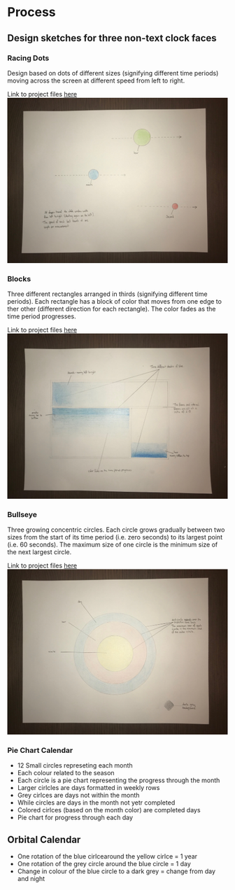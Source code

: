 # Process
## Design sketches for three non-text clock faces

### Racing Dots
Design based on dots of different sizes (signifying different time periods) moving across the screen at different speed from left to right. 

Link to project files [here](https://github.com/neil-oliver/dvia-2019/tree/master/1.mapping-time/project_racing_dots)
![](https://github.com/neil-oliver/dvia-2019/blob/master/1.mapping-time/process/racing-dots-sketch.jpeg)

### Blocks
Three different rectangles arranged in thirds (signifying different time periods). Each rectangle has a block of color that moves from one edge to ther other (different direction for each rectangle). The color fades as the time period progresses.

Link to project files [here](https://github.com/neil-oliver/dvia-2019/tree/master/1.mapping-time/project_blocks)
![](https://github.com/neil-oliver/dvia-2019/blob/master/1.mapping-time/process/Blocks-sketch.jpeg)

### Bullseye
Three growing concentric circles. Each circle grows gradually between two sizes from the start of its time period (i.e. zero seconds) to its largest point (i.e. 60 seconds). The maximum size of one circle is the minimum size of the next largest circle.

Link to project files [here](https://github.com/neil-oliver/dvia-2019/tree/master/1.mapping-time/project_bullseye)
![](https://github.com/neil-oliver/dvia-2019/blob/master/1.mapping-time/process/Bullseye-sketch.jpeg)

### Pie Chart Calendar
- 12 Small circles represeting each month
- Each colour related to the season
- Each circle is a pie chart representing the progress through the month
- Larger cirlcles are days formatted in weekly rows
- Grey cirlces are days not within the month
- While circles are days in the month not yetr completed
- Colored cirlces (based on the month color) are completed days
- Pie chart for progress through each day

## Orbital Calendar
- One rotation of the blue cirlcearound the yellow cirlce = 1 year
- One rotation of the grey circle around the blue circle = 1 day
- Change in colour of the blue circle to a dark grey = change from day and night



